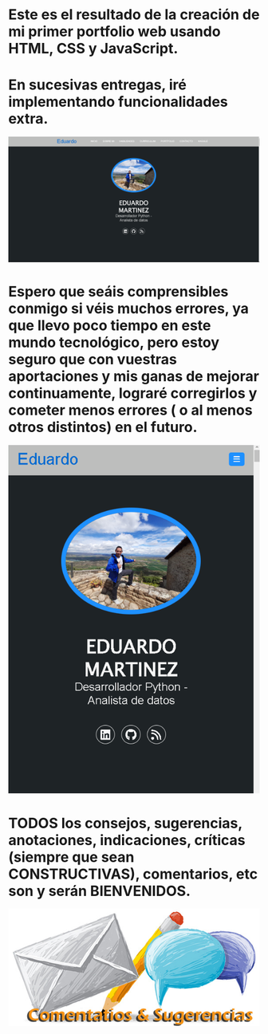 # Este es el resultado de la creación de mi primer portfolio web usando HTML, CSS y JavaScript.
# En sucesivas entregas, iré implementando funcionalidades extra.
<p align = "center">
  <img src = "Portfolio-web.png">
</p>

# Espero que seáis comprensibles conmigo si véis muchos errores, ya que llevo poco tiempo en este mundo tecnológico, pero estoy seguro que con vuestras aportaciones y mis ganas de mejorar continuamente, lograré corregirlos y cometer menos errores ( o al menos otros distintos) en el futuro.
<p align = "center">
  <img src = "Mi-portfolio-web-responsive.png">
</p>

# TODOS los consejos, sugerencias, anotaciones, indicaciones, críticas (siempre que sean CONSTRUCTIVAS), comentarios, etc son y serán BIENVENIDOS.
<p align = "center">
  <a href="mailto:loquelojonove1975@gmail.com" target="_blank" title="Email" rel="noopener"><img src="Comentarios_y_Sugerencias.jpg" title="Email"></i></a>
</p>
